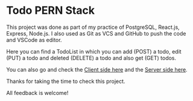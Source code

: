 # Todo PERN Stack

This project was done as part of my practice of PostgreSQL, React.js, Express, Node.js. I also used as Git as VCS and GitHub to push the code and VSCode as editor.

Here you can find a TodoList in which you can add (POST) a todo, edit (PUT) a todo and deleted (DELETE) a todo and also get (GET) todos.

You can also go and check the [Client side here](https://github.com/ivanbatistao/todo-pern_stack/tree/main/client) and the [Server side here](https://github.com/ivanbatistao/todo-pern_stack/tree/main/server).

Thanks for taking the time to check this project.

All feedback is welcome!

